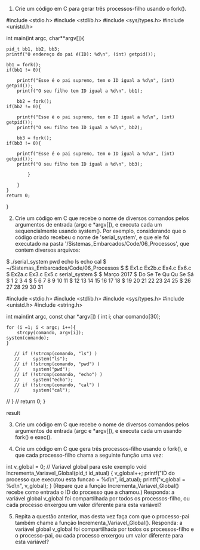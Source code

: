 1. Crie um código em C para gerar três processos-filho usando o fork().

#include <stdio.h>
#include <stdlib.h>
#include <sys/types.h>
#include <unistd.h>

int main(int argc, char**argv[]){

	pid_t bb1, bb2, bb3;
	printf("O endereço do pai é(ID): %d\n", (int) getpid());
	
	bb1 = fork();
	if(bb1 != 0){
	
		printf("Esse é o pai supremo, tem o ID igual a %d\n", (int) getpid());
		printf("O seu filho tem ID igual a %d\n", bb1);

		bb2 = fork();
	if(bb2 != 0){
	
		printf("Esse é o pai supremo, tem o ID igual a %d\n", (int) getpid());
		printf("O seu filho tem ID igual a %d\n", bb2);
		
		bb3 = fork();
	if(bb3 != 0){
	
		printf("Esse é o pai supremo, tem o ID igual a %d\n", (int) getpid());
		printf("O seu filho tem ID igual a %d\n", bb3);	
		
			}

		}
	}
	return 0;
}


2. Crie um código em C que recebe o nome de diversos comandos pelos argumentos de entrada (argc e *argv[]), e executa cada um sequencialmente usando system(). Por exemplo, considerando que o código criado recebeu o nome de 'serial_system', e que ele foi executado na pasta '/Sistemas_Embarcados/Code/06_Processos', que contem diversos arquivos:

$ ./serial_system pwd echo ls echo cal
$ ~/Sistemas_Embarcados/Code/06_Processos
$
$ Ex1.c    Ex2b.c   Ex4.c   Ex6.c
$ Ex2a.c   Ex3.c    Ex5.c   serial_system
$
$     Março 2017
$ Do Se Te Qu Qu Se Sá
$           1  2  3  4
$  5  6  7  8  9 10 11
$ 12 13 14 15 16 17 18
$ 19 20 21 22 23 24 25
$ 26 27 28 29 30 31

#include <stdio.h>
#include <stdlib.h>
#include <sys/types.h>
#include <unistd.h>
#include <string.h>

int main(int argc, const char *argv[])
{
    int i;
    char comando[30];

    for (i =1; i < argc; i++){
        strcpy(comando, argv[i]);
	system(comando);
	}

       // if (!strcmp(comando, "ls") )
       //     system("ls");
       // if (!strcmp(comando, "pwd") )
       //     system("pwd");
       // if (!strcmp(comando, "echo") )
       //     system("echo");
       // if (!strcmp(comando, "cal") )
       //     system("cal");
   // }
   // return 0;
}

result

3. Crie um código em C que recebe o nome de diversos comandos pelos argumentos de entrada (argc e *argv[]), e executa cada um usando fork() e exec().

4. Crie um código em C que gera três processos-filho usando o fork(), e que cada processo-filho chama a seguinte função uma vez:

int v_global = 0; // Variavel global para este exemplo
void Incrementa_Variavel_Global(pid_t id_atual)
{
	v_global++;
	printf("ID do processo que executou esta funcao = %d\n", id_atual);
	printf("v_global = %d\n", v_global);
}
(Repare que a função Incrementa_Variavel_Global() recebe como entrada o ID do processo que a chamou.) Responda: a variável global v_global foi compartilhada por todos os processos-filho, ou cada processo enxergou um valor diferente para esta variável?

5. Repita a questão anterior, mas desta vez faça com que o processo-pai também chame a função Incrementa_Variavel_Global(). Responda: a variável global v_global foi compartilhada por todos os processos-filho e o processo-pai, ou cada processo enxergou um valor diferente para esta variável?
